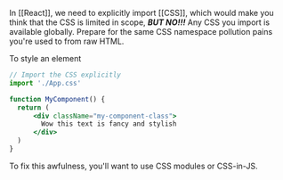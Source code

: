 In [[React]], we need to explicitly import [[CSS]], which would make you think that the CSS is limited in scope, ***BUT NO!!!*** Any CSS you import is available globally. Prepare for the same CSS namespace pollution pains you're used to from raw HTML.

To style an element
```jsx
// Import the CSS explicitly
import './App.css'

function MyComponent() {
  return (
	  <div className="my-component-class">
	    Wow this text is fancy and stylish
	  </div>
  )
}
```

To fix this awfulness, you'll want to use CSS modules or CSS-in-JS.